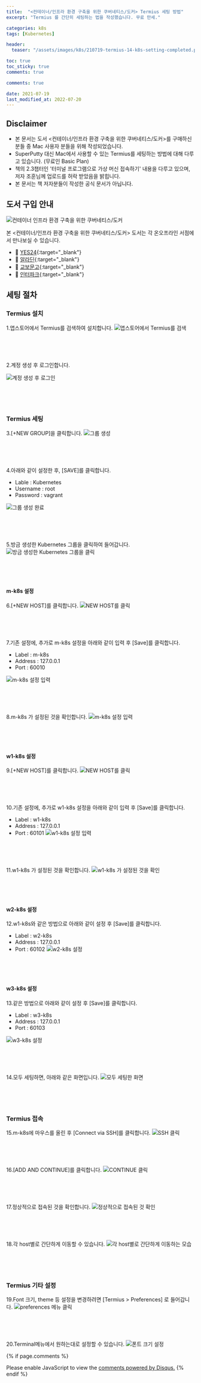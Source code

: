 ```yaml
---
title:  "<컨테이너/인프라 환경 구축을 위한 쿠버네티스/도커> Termius 세팅 방법"
excerpt: "Termius 를 간단히 세팅하는 법을 작성했습니다. 무료 만세."

categories: k8s
tags: [Kubernetes]

header:
  teaser: "/assets/images/k8s/210719-termius-14-k8s-setting-completed.png" 

toc: true
toc_sticky: true
comments: true

comments: true

date: 2021-07-19
last_modified_at: 2022-07-20
---
```

## Disclaimer
* 본 문서는 도서 <컨테이너/인프라 환경 구축을 위한 쿠버네티스/도커>를 구매하신 분들 중 Mac 사용자 분들을 위해 작성되었습니다. 
* SuperPutty 대신 Mac에서 사용할 수 있는 Termius를 세팅하는 방법에 대해 다루고 있습니다. (무료인 Basic Plan)
* 책의 2.3챕터인 '터미널 프로그램으로 가상 머신 접속하기' 내용을 다루고 있으며, 저자 조훈님께 업로드를 허락 받았음을 밝힙니다.
* 본 문서는 책 저자분들이 작성한 공식 문서가 아닙니다.


## 도서 구입 안내
![컨테이너 인프라 환경 구축을 위한 쿠버네티스/도커](/assets/images/k8s/210719-termius-0-book.jpeg)


본 <컨테이너/인프라 환경 구축을 위한 쿠버네티스/도커> 도서는 각 온오프라인 서점에서 만나보실 수 있습니다.
* 📍 [YES24](https://bit.ly/3iq4L5W){:target="_blank"}
* 📍 [알라딘](https://bit.ly/3cpo37M){:target="_blank"}
* 📍 [교보문고](https://bit.ly/3g1dsC7){:target="_blank"}
* 📍 [인터파크](https://bit.ly/3pydepi){:target="_blank"}


## 세팅 절차


### Termius 설치

1.앱스토어에서 Termius를 검색하여 설치합니다.
![앱스토어에서 Termius를 검색](/assets/images/k8s/210719-termius-1-install.png)


<br>
<br>
<br>

2.계정 생성 후 로그인합니다.

![계정 생성 후 로그인](/assets/images/k8s/210719-termius-2-login.png)


<br>
<br>
<br>

### Termius 세팅
3.[+NEW GROUP]을 클릭합니다.
![그룹 생성](/assets/images/k8s/210719-termius-3-add-group-new.png)

<br>
<br>
<br>

4.아래와 같이 설정한 후, [SAVE]를 클릭합니다.
* Lable : Kubernetes
* Username : root
* Password : vagrant

![그룹 생성 완료](/assets/images/k8s/210719-termius-4-group-setting.png)

<br>
<br>
<br>

5.방금 생성한 Kubernetes 그룹을 클릭하여 들어갑니다.
![방금 생성한 Kubernetes 그룹을 클릭](/assets/images/k8s/210719-termius-5-group-click.png)


<br>
<br>
<br>

#### m-k8s 설정

6.[+NEW HOST]를 클릭합니다.
![NEW HOST를 클릭](/assets/images/k8s/210719-termius-6-newhost-click.png)


<br>
<br>
<br>


7.기존 설정에, 추가로 m-k8s 설정을 아래와 같이 입력 후 [Save]를 클릭합니다.
* Label : m-k8s
* Address : 127.0.0.1
* Port : 60010

![m-k8s 설정 입력](/assets/images/k8s/210719-termius-7-m-k8s-setting.png)


<br>
<br>
<br>


8.m-k8s 가 설정된 것을 확인합니다.
![m-k8s 설정 입력](/assets/images/k8s/210719-termius-8-m-k8s-completed.png)


<br>
<br>
<br>


#### w1-k8s 설정

9.[+NEW HOST]를 클릭합니다.
![NEW HOST를 클릭](/assets/images/k8s/210719-termius-9-add-w1-k8s.png)


<br>
<br>
<br>


10.기존 설정에, 추가로 w1-k8s 설정을 아래와 같이 입력 후 [Save]를 클릭합니다.
* Label : w1-k8s
* Address : 127.0.0.1
* Port : 60101
![ w1-k8s 설정 입력](/assets/images/k8s/210719-termius-10-add-w1-k8s-setting.png)


<br>
<br>
<br>

11.w1-k8s 가 설정된 것을 확인합니다.
![w1-k8s 가 설정된 것을 확인](/assets/images/k8s/210719-termius-11-w1-k8s-completed.png)


<br>
<br>
<br>

#### w2-k8s 설정

12.w1-k8s와 같은 방법으로 아래와 같이 설정 후 [Save]를 클릭합니다.
* Label : w2-k8s
* Address : 127.0.0.1
* Port : 60102
![w2-k8s 설정](/assets/images/k8s/210719-termius-12-w2-k8s.png)


<br>
<br>
<br>

#### w3-k8s 설정

13.같은 방법으로 아래와 같이 설정 후 [Save]를 클릭합니다.
* Label : w3-k8s
* Address : 127.0.0.1
* Port : 60103

![w3-k8s 설정](/assets/images/k8s/210719-termius-13-w3-k8s.png)


<br>
<br>
<br>

14.모두 세팅하면, 아래와 같은 화면입니다.
![모두 세팅한 화면](/assets/images/k8s/210719-termius-14-k8s-setting-completed.png)

<br>
<br>
<br>

### Termius 접속

15.m-k8s에 마우스를 올린 후 [Connect via SSH]를 클릭합니다. 
![SSH 클릭](/assets/images/k8s/210719-termius-15-m-k8s-ssh-connect.png)

<br>
<br>
<br>


16.[ADD AND CONTINUE]를 클릭합니다.
![CONTINUE 클릭](/assets/images/k8s/210719-termius-16-m-k8s-add-anda-continue.png)

<br>
<br>
<br>



17.정상적으로 접속된 것을 확인합니다.
![정상적으로 접속된 것 확인](/assets/images/k8s/210719-termius-17-m-k8s-connect-completed.png)


<br>
<br>
<br>



18.각 host별로 간단하게 이동할 수 있습니다.
![각 host별로 간단하게 이동하는 모습](/assets/images/k8s/210719-termius-18-completed.gif)


<br>
<br>
<br>

### Termius 기타 설정
19.Font 크기, theme 등 설정을 변경하려면 [Termius > Preferences] 로 들어갑니다.
![preferences 메뉴 클릭](/assets/images/k8s/210719-termius-19-prefrence.png)


<br>
<br>
<br>

20.Terminal메뉴에서 원하는대로 설정할 수 있습니다.
![폰트 크기 설정](/assets/images/k8s/210719-termius-20-prefrence-terminal.png)



{% if page.comments %}
<div id="disqus_thread"></div>
<script>
    (function() { // DON'T EDIT BELOW THIS LINE
    var d = document, s = d.createElement('script');
    s.src = 'https://lifeoncloud-github-io.disqus.com/embed.js';
    s.setAttribute('data-timestamp', +new Date());
    (d.head || d.body).appendChild(s);
    })();
</script>
<noscript>Please enable JavaScript to view the <a href="https://disqus.com/?ref_noscript">comments powered by Disqus.</a></noscript>
{% endif %}
